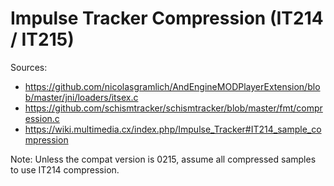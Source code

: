 # Impulse Tracker Compression (IT214 / IT215)

Sources: 
* https://github.com/nicolasgramlich/AndEngineMODPlayerExtension/blob/master/jni/loaders/itsex.c
* https://github.com/schismtracker/schismtracker/blob/master/fmt/compression.c
* https://wiki.multimedia.cx/index.php/Impulse_Tracker#IT214_sample_compression


Note:
Unless the compat version is 0215, assume all compressed samples to use IT214 compression.